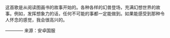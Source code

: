 这首歌是从阅读图画书的故事开始的。各种各样的幻兽登场，充满幻想世界的故事。例如，发挥想象力的话，任何不可能的事都一定能做到。如果能感受到那种令人怀念的感觉，我会很高兴的。   

———— 来源：安卓国服